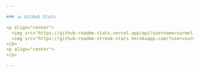 ```yaml
---

### 📊 GitHub Stats

<p align="center">
  <img src="https://github-readme-stats.vercel.app/api?username=surmelienes1&count_private=true&show_icons=true&theme=dark" alt="surmelienes1" width="48.3%" >
  <img src="https://github-readme-streak-stats.herokuapp.com/?user=surmelienes1&count_private=true&show_icons=true&theme=dark" alt="surmelienes1" width="51%" />
</p>
<p align="center">
</p>

---
```


<!--
**surmelienes1/surmelienes1** is a ✨ _special_ ✨ repository because its `README.md` (this file) appears on your GitHub profile.

Here are some ideas to get you started:

- 🔭 I’m currently working on ...
- 🌱 I’m currently learning ...
- 👯 I’m looking to collaborate on ...
- 🤔 I’m looking for help with ...
- 💬 Ask me about ...
- 📫 How to reach me: ...
- 😄 Pronouns: ...
- ⚡ Fun fact: ...
-->
